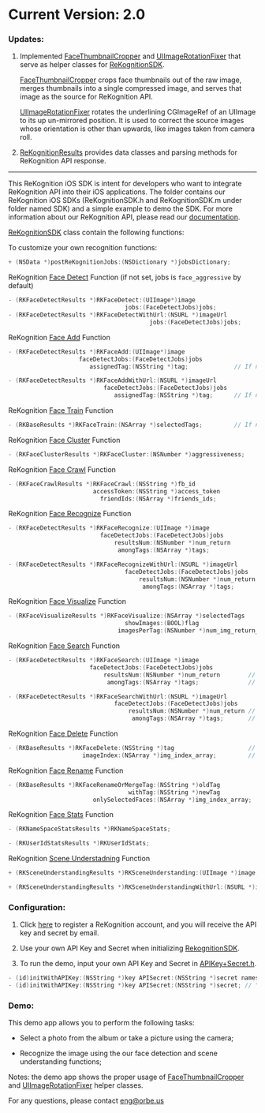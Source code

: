 # Current Version: 2.0

### Updates:

1. Implemented [FaceThumbnailCropper][1] and [UIImageRotationFixer][2] that serve as helper classes for [ReKognitionSDK][3].

   [FaceThumbnailCropper][1] crops face thumbnails out of the raw image, merges thumbnails into a single compressed image, and serves that image as the source for ReKognition API.

   [UIImageRotationFixer][2] rotates the underlining CGImageRef of an UIImage to its up un-mirrored position. It is used to correct the source images whose orientation is other than upwards, like images taken from camera roll.

2. [ReKognitionResults][4] provides data classes and parsing methods for ReKognition API response.

[1]: https://github.com/orbeus/ReKognition_iOS_SDK/blob/master/SDK/FaceThumbnailCropper.h
[2]: https://github.com/orbeus/ReKognition_iOS_SDK/blob/master/SDK/UIImageRotationFixer.h
[3]: https://github.com/orbeus/ReKognition_iOS_SDK/blob/master/SDK/ReKognitionSDK.h
[4]: https://github.com/orbeus/ReKognition_iOS_SDK/blob/master/SDK/ReKognitionResults.h
[5]: https://github.com/orbeus/ReKognition_iOS_SDK/blob/master/ReKognition%20Demo/APIKey%2BSecret.h
-----------------------------
This ReKognition iOS SDK is intent for developers who want to integrate ReKognition API into their 
iOS applications. The folder contains our ReKognition iOS SDKs (ReKognitionSDK.h and ReKognitionSDK.m under folder named SDK) and 
a simple example to demo the SDK. For more information about our ReKognition API, please read our 
[documentation](http://v2.rekognition.com/developer/docs).

[ReKognitionSDK][3] class contain the following functions:

To customize your own recognition functions:
```objective-c
+ (NSData *)postReKognitionJobs:(NSDictionary *)jobsDictionary;
```

ReKognition [Face Detect](http://rekognition.com/developer/docs#facedetect) Function (if not set, jobs is `face_aggressive` by default)
```objective-c
- (RKFaceDetectResults *)RKFaceDetect:(UIImage*)image
                                 jobs:(FaceDetectJobs)jobs;
- (RKFaceDetectResults *)RKFaceDetectWithUrl:(NSURL *)imageUrl
                                        jobs:(FaceDetectJobs)jobs;
```

ReKognition [Face Add](http://rekognition.com/developer/docs#faceadd) Function
```objective-c
- (RKFaceDetectResults *)RKFaceAdd:(UIImage*)image
                    faceDetectJobs:(FaceDetectJobs)jobs
                       assignedTag:(NSString *)tag;             // If nil, assigned to untagged group

- (RKFaceDetectResults *)RKFaceAddWithUrl:(NSURL *)imageUrl
                           faceDetectJobs:(FaceDetectJobs)jobs
                              assignedTag:(NSString *)tag;      // If nil, assigned to untagged group
```

ReKognition [Face Train](http://rekognition.com/developer/docs#facetrain) Function
```objective-c
- (RKBaseResults *)RKFaceTrain:(NSArray *)selectedTags;         // If nil, train all tags
```

ReKognition [Face Cluster](http://rekognition.com/developer/docs#facecluster) Function
```objective-c
- (RKFaceClusterResults *)RKFaceCluster:(NSNumber *)aggressiveness;     // If nil, use 40
```

ReKognition [Face Crawl](http://rekognition.com/developer/docs#facecrawl) Function
```objective-c
- (RKFaceCrawlResults *)RKFaceCrawl:(NSString *)fb_id
                        accessToken:(NSString *)access_token
                          friendIds:(NSArray *)friends_ids;
```

ReKognition [Face Recognize](http://rekognition.com/developer/docs#facerecognize) Function
```objective-c
- (RKFaceDetectResults *)RKFaceRecognize:(UIImage *)image
                          faceDetectJobs:(FaceDetectJobs)jobs
                              resultsNum:(NSNumber *)num_return         // If nil, return 3 results
                               amongTags:(NSArray *)tags;               // If nil, recognize among all tags

- (RKFaceDetectResults *)RKFaceRecognizeWithUrl:(NSURL *)imageUrl
                                 faceDetectJobs:(FaceDetectJobs)jobs
                                     resultsNum:(NSNumber *)num_return  // If nil, returns 3 retuls
                                      amongTags:(NSArray *)tags;        // If nil, recognize among all tags
```

ReKognition [Face Visualize](http://rekognition.com/developer/docs#facevirtualize) Function
```objective-c
- (RKFaceVisualizeResults *)RKFaceVisualize:(NSArray *)selectedTags             // If nil, return all tags
                                 showImages:(BOOL)flag
                               imagesPerTag:(NSNumber *)num_img_return_pertag;  // If nil, return all images
```

ReKognition [Face Search](http://rekognition.com/developer/docs#facesearch) Function
```objective-c
- (RKFaceDetectResults *)RKFaceSearch:(UIImage *)image
                       faceDetectJobs:(FaceDetectJobs)jobs
                           resultsNum:(NSNumber *)num_return        // If nil, return all results
                            amongTags:(NSArray *)tags;              // If nil, search among all tags

- (RKFaceDetectResults *)RKFaceSearchWithUrl:(NSURL *)imageUrl
                              faceDetectJobs:(FaceDetectJobs)jobs
                                  resultsNum:(NSNumber *)num_return // If nil, return all results
                                   amongTags:(NSArray *)tags;       // If nil, search among all tags
```

ReKognition [Face Delete](http://rekognition.com/developer/docs#facedelete) Function
```objective-c
- (RKBaseResults *)RKFaceDelete:(NSString *)tag                     // If nil, entire user_id is removed
                     imageIndex:(NSArray *)img_index_array;         // If nil, entire tag is removed
```

ReKognition [Face Rename](http://rekognition.com/developer/docs#facerename) Function
```objective-c
- (RKBaseResults *)RKFaceRenameOrMergeTag:(NSString *)oldTag
                                  withTag:(NSString *)newTag
                        onlySelectedFaces:(NSArray *)img_index_array;    // If nil, rename all images under the tag
```

ReKognition [Face Stats](http://rekognition.com/developer/docs#facestats) Function
```objective-c
- (RKNameSpaceStatsResults *)RKNameSpaceStats;

- (RKUserIdStatsResults *)RKUserIdStats;
```

ReKognition [Scene Understadning](http://rekognition.com/developer/docs#scenecatagorize) Function
```objective-c
+ (RKSceneUnderstandingResults *)RKSceneUnderstanding:(UIImage *)image;

+ (RKSceneUnderstandingResults *)RKSceneUnderstandingWithUrl:(NSURL *)imageUrl;
```

### Configuration:
1. Click [here](http://v2.rekognition.com/user/create) to register a ReKognition account, and you will receive the API key and secret by email.

2. Use your own API Key and Secret when initializing [RekognitionSDK][3].

3. To run the demo, input your own API Key and Secret in [APIKey+Secret.h][5].

```objective-c 
- (id)initWithAPIKey:(NSString *)key APISecret:(NSString *)secret namespace:(NSString *)nameSpace userid:(NSString *)userid;
- (id)initWithAPIKey:(NSString *)key APISecret:(NSString *)secret; // "default" will be used for namespace and userid.
```

### Demo: 
This demo app allows you to perform the following tasks:

* Select a photo from the album or take a picture using the camera;

* Recognize the image using the our face detection and scene understanding functions;

Notes: the demo app shows the proper usage of [FaceThumbnailCropper][1] and [UIImageRotationFixer][2] helper classes.

For any questions, please contact eng@orbe.us
